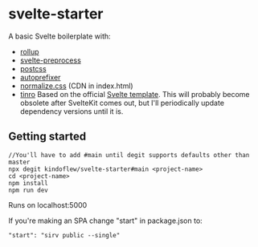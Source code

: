 # svelte-starter

A basic Svelte boilerplate with:
* [rollup](https://github.com/rollup/rollup)
* [svelte-preprocess](https://github.com/sveltejs/svelte-preprocess)
* [postcss](https://github.com/postcss/postcss)
* [autoprefixer](https://github.com/postcss/autoprefixer)
* [normalize.css](https://github.com/necolas/normalize.css) (CDN in index.html)
* [tinro](https://github.com/AlexxNB/tinro)
Based on the official [Svelte template](https://github.com/sveltejs/template).
This will probably become obsolete after SvelteKit comes out, but I'll periodically 
update dependency versions until it is.

## Getting started

```
//You'll have to add #main until degit supports defaults other than master
npx degit kindoflew/svelte-starter#main <project-name>
cd <project-name>
npm install
npm run dev
```

Runs on localhost:5000

If you're making an SPA change "start" in package.json to:
```
"start": "sirv public --single"
``` 

